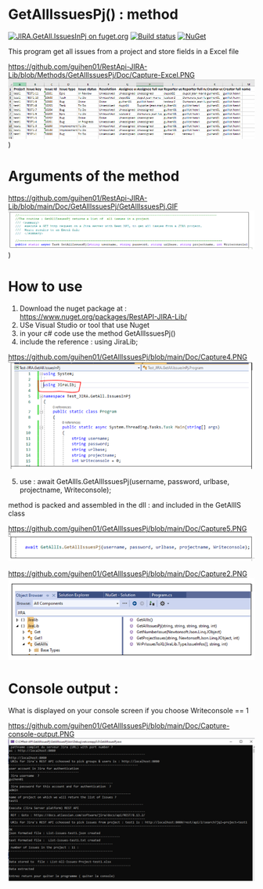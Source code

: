 # GetAllIssuesPj() : method
 
 [![JIRA.GetAll.IssuesInPj on fuget.org](https://www.fuget.org/packages/JIRA.GetAll.IssuesInPj/badge.svg)](https://www.fuget.org/packages/JIRA.GetAll.IssuesInPj)
[![Build status](https://ci.appveyor.com/api/projects/status/t25pekb23qqorbym?svg=true)](https://ci.appveyor.com/project/guihen01/getallissuespj)
[![NuGet](https://img.shields.io/nuget/v/JIRA.GetAll.IssuesInPj.svg)](https://www.nuget.org/packages/JIRA.GetAll.IssuesInPj/)

This program get all issues from a project and store fields in a Excel file
 
https://github.com/guihen01/RestApi-JIRA-Lib/blob/Methods/GetAllIssuesPj/Doc/Capture-Excel.PNG
 ![alt text]( https://github.com/guihen01/RestApi-JIRA-Lib/blob/Methods/GetAllIssuesPj/Doc/Capture-Excel.PNG "Logo Title Text 1"))

# Arguments of the method

https://github.com/guihen01/RestApi-JIRA-Lib/blob/main/Doc/GetAllIssuesPj/GetAllIssuesPj.GIF
![alt text]( https://github.com/guihen01/RestApi-JIRA-Lib/blob/main/Doc/GetAllIssuesPj/GetAllIssuesPj.GIF "Logo Title Text 1"))

# How to use

1. Download the nuget package at : https://www.nuget.org/packages/RestAPI-JIRA-Lib/
2. USe Visual Studio or tool that use Nuget 
3. in your c# code use the method GetAllIssuesPj()
4. include the reference :   using JiraLib;

https://github.com/guihen01/GetAllIssuesPj/blob/main/Doc/Capture4.PNG
![alt text]( https://github.com/guihen01/GetAllIssuesPj/blob/main/Doc/Capture4.PNG "Logo Title Text 1")

5. use : await GetAllIs.GetAllIssuesPj(username, password, urlbase, projectname, Writeconsole);

method is packed and assembled in the dll : and included in the GetAllIS class

https://github.com/guihen01/GetAllIssuesPj/blob/main/Doc/Capture5.PNG
![alt text]( https://github.com/guihen01/GetAllIssuesPj/blob/main/Doc/Capture5.PNG "Logo Title Text 1")

https://github.com/guihen01/GetAllIssuesPj/blob/main/Doc/Capture2.PNG
 ![alt text](https://github.com/guihen01/GetAllIssuesPj/blob/main/Doc/Capture2.PNG  "Logo Title Text 1")

# Console output : 
What is displayed on your console screen if you choose  Writeconsole == 1 

https://github.com/guihen01/GetAllIssuesPj/blob/main/Doc/Capture-console-output.PNG
![alt text]( https://github.com/guihen01/GetAllIssuesPj/blob/main/Doc/Capture-console-output.PNG "Logo Title Text 1")
